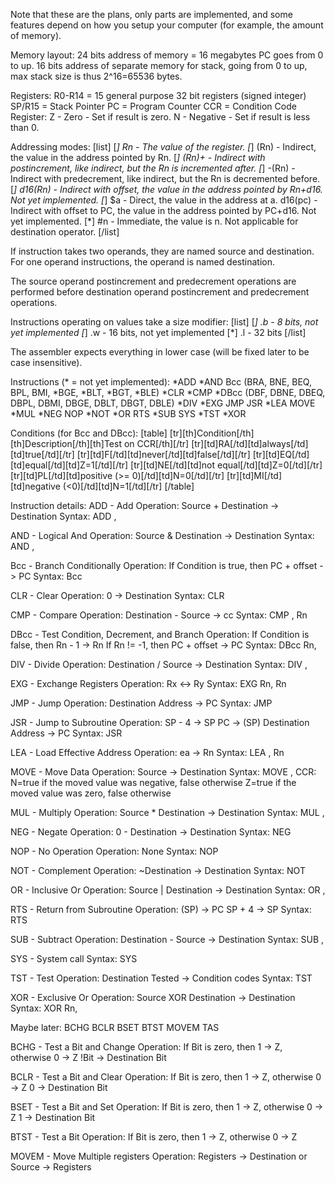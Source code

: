 Note that these are the plans, only parts are implemented, and some features depend on how you setup your computer (for example, the amount of memory).

Memory layout:
24 bits address of memory = 16 megabytes
PC goes from 0 to up.
16 bits address of separate memory for stack, going from 0 to up, max stack size is thus 2^16=65536 bytes.

Registers:
R0-R14 = 15 general purpose 32 bit registers (signed integer)
SP/R15 = Stack Pointer
PC = Program Counter
CCR = Condition Code Register:
  Z - Zero - Set if result is zero.
  N - Negative - Set if result is less than 0.

Addressing modes:
[list]
[*] Rn - The value of the register.
[*] (Rn) - Indirect, the value in the address pointed by Rn.
[*] (Rn)+ - Indirect with postincrement, like indirect, but the Rn is incremented after.
[*] -(Rn) - Indirect with predecrement, like indirect, but the Rn is decremented before.
[*] d16(Rn) - Indirect with offset, the value in the address pointed by Rn+d16. Not yet implemented.
[*] $a - Direct, the value in the address at a.
d16(pc) - Indirect with offset to PC, the value in the address pointed by PC+d16. Not yet implemented.
[*] #n - Immediate, the value is n. Not applicable for destination operator.
[/list]

If instruction takes two operands, they are named source and destination. For one operand instructions, the operand is named destination.

The source operand postincrement and predecrement operations are performed before destination operand postincrement and predecrement operations.

Instructions operating on values take a size modifier:
[list]
[*] .b - 8 bits, not yet implemented
[*] .w - 16 bits, not yet implemented
[*] .l - 32 bits
[/list]

The assembler expects everything in lower case (will be fixed later to be case insensitive).

Instructions (* = not yet implemented):
*ADD
*AND
Bcc (BRA, BNE, BEQ, BPL, BMI, *BGE, *BLT, *BGT, *BLE)
*CLR
*CMP
*DBcc (DBF, DBNE, DBEQ, DBPL, DBMI, DBGE, DBLT, DBGT, DBLE)
*DIV
*EXG
JMP
JSR
*LEA
MOVE
*MUL
*NEG
NOP
*NOT
*OR
RTS
*SUB
SYS
*TST
*XOR


Conditions (for Bcc and DBcc):
[table]
[tr][th]Condition[/th][th]Description[/th][th]Test on CCR[/th][/tr]
[tr][td]RA[/td][td]always[/td][td]true[/td][/tr]
[tr][td]F[/td][td]never[/td][td]false[/td][/tr]
[tr][td]EQ[/td][td]equal[/td][td]Z=1[/td][/tr]
[tr][td]NE[/td][td]not equal[/td][td]Z=0[/td][/tr]
[tr][td]PL[/td][td]positive (>= 0)[/td][td]N=0[/td][/tr]
[tr][td]MI[/td][td]negative (<0)[/td][td]N=1[/td][/tr]
[/table]


Instruction details:
ADD - Add
Operation: Source + Destination -> Destination
Syntax: ADD <ea>, <ea>

AND - Logical And
Operation: Source & Destination -> Destination
Syntax: AND <ea>, <ea>

Bcc - Branch Conditionally
Operation: If Condition is true, then PC + offset -> PC
Syntax: Bcc <label>

CLR - Clear
Operation: 0 -> Destination
Syntax: CLR <ea>

CMP - Compare
Operation: Destination - Source -> cc
Syntax: CMP <ea>, Rn

DBcc - Test Condition, Decrement, and Branch
Operation: If Condition is false, then
              Rn - 1 -> Rn
              If Rn != -1, then
                 PC + offset -> PC
Syntax: DBcc Rn, <label>

DIV - Divide
Operation: Destination / Source -> Destination
Syntax: DIV <ea>, <ea>

EXG - Exchange Registers
Operation: Rx <-> Ry
Syntax: EXG Rn, Rn

JMP - Jump
Operation: Destination Address -> PC
Syntax: JMP <ea>

JSR - Jump to Subroutine
Operation: SP - 4 -> SP
           PC -> (SP)
           Destination Address -> PC
Syntax: JSR <ea>

LEA - Load Effective Address
Operation: ea -> Rn
Syntax: LEA <ea>, Rn

MOVE - Move Data
Operation: Source -> Destination
Syntax: MOVE <ea>, <ea>
CCR: N=true if the moved value was negative, false otherwise
     Z=true if the moved value was zero, false otherwise

MUL - Multiply
Operation: Source * Destination -> Destination
Syntax: MUL <ea>, <ea>

NEG - Negate
Operation: 0 - Destination -> Destination
Syntax: NEG <ea>

NOP - No Operation
Operation: None
Syntax: NOP

NOT - Complement
Operation: ~Destination -> Destination
Syntax: NOT <ea>

OR - Inclusive Or
Operation: Source | Destination -> Destination
Syntax: OR <ea>, <ea>

RTS - Return from Subroutine
Operation: (SP) -> PC
           SP + 4 -> SP
Syntax: RTS
           
SUB - Subtract
Operation: Destination - Source -> Destination
Syntax: SUB <ea>, <ea>

SYS - System call
Syntax: SYS

TST - Test
Operation: Destination Tested -> Condition codes
Syntax: TST <ea>

XOR - Exclusive Or
Operation: Source XOR Destination -> Destination
Syntax: XOR Rn, <ea>



Maybe later:
BCHG
BCLR
BSET
BTST
MOVEM
TAS

BCHG - Test a Bit and Change
Operation: If Bit is zero, then 1 -> Z, otherwise 0 -> Z
           !Bit -> Destination Bit

BCLR - Test a Bit and Clear
Operation: If Bit is zero, then 1 -> Z, otherwise 0 -> Z
           0 -> Destination Bit

BSET - Test a Bit and Set
Operation: If Bit is zero, then 1 -> Z, otherwise 0 -> Z
           1 -> Destination Bit

BTST - Test a Bit
Operation: If Bit is zero, then 1 -> Z, otherwise 0 -> Z

MOVEM - Move Multiple registers
Operation: Registers -> Destination
           or
           Source -> Registers
